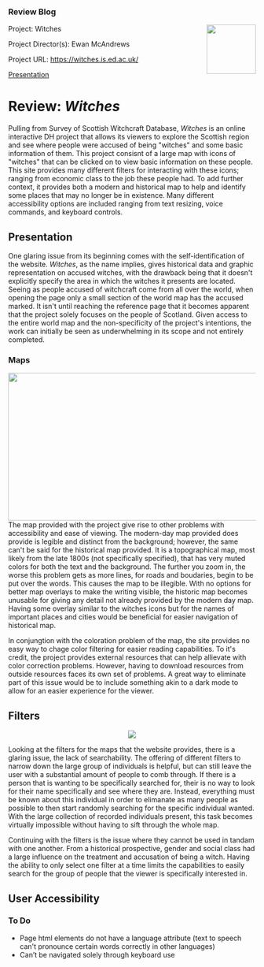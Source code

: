 ### Review Blog
<img align="right" height="100" width="100" src="https://raw.githubusercontent.com/goldentoad12/matthew-freeman-CNU/main/images/witches.png">

Project: Witches

Project Director(s): Ewan McAndrews

Project URL: <https://witches.is.ed.ac.uk/>

[Presentation](##presentation)

# Review: *Witches*

Pulling from Survey of Scottish Witchcraft Database, *Witches* is an online interactive DH project that allows its viewers to explore the Scottish region and see where people were accused of being "witches" and some basic information of them. This project consisnt of a large map with icons of "witches" that can be clicked on to view basic information on these people. This site provides many different filters for interacting with these icons; ranging from economic class to the job these people had. To add further context, it provides both a modern and historical map to help and identify some places that may no longer be in existence. Many different accessibility options are included ranging from text resizing, voice commands, and keyboard controls.

## Presentation

One glaring issue from its beginning comes with the self-identification of the website. *Witches*, as the name implies, gives historical data and graphic representation on accused witches, with the drawback being that it doesn't explicitly specify the area in which the witches it presents are located. Seeing as people accused of witchcraft come from all over the world, when opening the page only a small section of the world map has the accused marked. It isn't until reaching the reference page that it becomes apparent that the project solely focuses on the people of Scotland. Given access to the entire world map and the non-specificity of the project's intentions, the work can initially be seen as underwhelming in its scope and not entirely completed. 

### Maps

<img align="left" src="https://raw.githubusercontent.com/goldentoad12/matthew-freeman-CNU/ad6145aec3ece9f62cd79800993834c43ff7f727/images/22.png" width="600" height="300">
The map provided with the project give rise to other problems with accessibility and ease of viewing. The modern-day map provided does provide is legible and distinct from the background; however, the same can't be said for the historical map provided. It is a topographical map, most likely from the late 1800s (not specifically specified), that has very muted colors for both the text and the background. The further you zoom in, the worse this problem gets as more lines, for roads and boudaries, begin to be put over the words. This causes the map to be illegible. With no options for better map overlays to make the writing visible, the historic map becomes unusable for giving any detail not already provided by the modern day map. Having some overlay similar to the witches icons but for the names of important places and cities would be beneficial for easier navigation of historical map.

In conjungtion with the coloration problem of the map, the site provides no easy way to chage color filtering for easier reading capabilities. To it's credit, the project provides external resources that can help allievate with color correction problems. However, having to download resources from outside resources faces its own set of problems. A great way to eliminate part of this issue would be to include something akin to a dark mode to allow for an easier experience for the viewer.

## Filters

<p align="center">
  <img src="https://raw.githubusercontent.com/goldentoad12/matthew-freeman-CNU/main/images/filter.png">
</p>
  
Looking at the filters for the maps that the website provides, there is a glaring issue, the lack of searchability. The offering of different filters to narrow down the large group of individuals is helpful, but can still leave the user with a substantial amount of people to comb through. If there is a person that is wanting to be specifically searched for, their is no way to look for their name specifically and see where they are. Instead, everything must be known about this individual in order to elimanate as many people as possible to then start randomly searching for the specific individual wanted. With the large collection of recorded individuals present, this task becomes virtually impossible without having to sift through the whole map.

Continuing with the filters is the issue where they cannot be used in tandam with one another. From a historical prospective, gender and social class had a large influence on the treatment and accusation of being a witch. Having the ability to only select one filter at a time limits the capabilities to easily search for the group of people that the viewer is specifically interested in.

## User Accessibility

### To Do
- Page html elements do not have a language attribute (text to speech can't pronounce certain words correctly in other languages)
- Can’t be navigated solely through keyboard use
